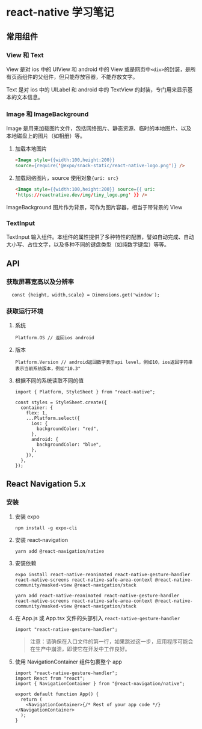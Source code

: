 <!--
 * @description:
 * @author: Star Shi
 * @Date: 2020-06-16 13:59:32
 * @LastEditTime: 2020-07-14 20:32:44
-->

# react-native 学习笔记

## 常用组件

### View 和 Text

View 是对 ios 中的 UIView 和 android 中的 View 或是网页中`<div>`的封装，是所有页面组件的父组件，但只能存放容器，不能存放文字。

Text 是对 ios 中的 UILabel 和 android 中的 TextView 的封装，专门用来显示基本的文本信息。

### Image 和 ImageBackground

Image 是用来加载图片文件，包括网络图片、静态资源、临时的本地图片、以及本地磁盘上的图片（如相册）等。

1. 加载本地图片

   ```html
   <Image style={{width:100,height:200}}
   source={require('@expo/snack-static/react-native-logo.png')} />
   ```

2. 加载网络图片，source 使用对象`{uri: src}`

   ```html
   <Image style={{width:100,height:200}} source={{ uri:
   'https://reactnative.dev/img/tiny_logo.png' }} />
   ```

ImageBackground 图片作为背景，可作为图片容器，相当于带背景的 View

### TextInput

TextInput 输入组件。本组件的属性提供了多种特性的配置，譬如自动完成、自动大小写、占位文字，以及多种不同的键盘类型（如纯数字键盘）等等。

## API

### 获取屏幕宽高以及分辨率

      const {height, width,scale} = Dimensions.get('window');

### 获取运行环境

1.  系统

        Platform.OS // 返回ios android

2.  版本

        Platform.Version // android返回数字表示api level，例如10，ios返回字符串表示当前系统版本，例如"10.3"

3.  根据不同的系统读取不同的值

    ```tsx
    import { Platform, StyleSheet } from "react-native";

    const styles = StyleSheet.create({
      container: {
        flex: 1,
        ...Platform.select({
          ios: {
            backgroundColor: "red",
          },
          android: {
            backgroundColor: "blue",
          },
        }),
      },
    });
    ```

## React Navigation 5.x

### 安装

1. 安装 expo

   ```
   npm install -g expo-cli
   ```

2. 安装 react-navigation

   ```
   yarn add @react-navigation/native
   ```

3. 安装依赖

   ```
   expo install react-native-reanimated react-native-gesture-handler react-native-screens react-native-safe-area-context @react-native-community/masked-view @react-navigation/stack
   ```

   ```
   yarn add react-native-reanimated react-native-gesture-handler react-native-screens react-native-safe-area-context @react-native-community/masked-view @react-navigation/stack
   ```

4. 在 App.js 或 App.tsx 文件的头部引入 `react-native-gesture-handler`

   ```tsx
   import "react-native-gesture-handler";
   ```

   > 注意：请确保在入口文件的第一行，如果跳过这一步，应用程序可能会在生产中崩溃，即使它在开发中工作良好。

5. 使用 NavigationContainer 组件包裹整个 app

   ```tsx
   import "react-native-gesture-handler";
   import React from "react";
   import { NavigationContainer } from "@react-navigation/native";

   export default function App() {
     return (
       <NavigationContainer>{/* Rest of your app code */}</NavigationContainer>
     );
   }
   ```
